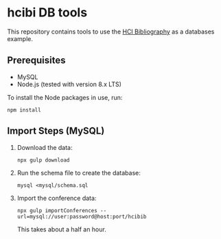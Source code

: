 # hcibi DB tools

This repository contains tools to use the [HCI Bibliography](http://hcibib.org) as a databases example.

## Prerequisites

- MySQL
- Node.js (tested with version 8.x LTS)

To install the Node packages in use, run:

    npm install

## Import Steps (MySQL)

1.  Download the data:

        npx gulp download

2.  Run the schema file to create the database:

        mysql <mysql/schema.sql

2.  Import the conference data:

        npx gulp importConferences --url=mysql://user:password@host:port/hcibib

    This takes about a half an hour.